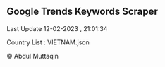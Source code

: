 

## Google Trends Keywords Scraper 
 
Last Update 12-02-2023 , 21:01:34

Country List :
VIETNAM.json



© Abdul Muttaqin 
